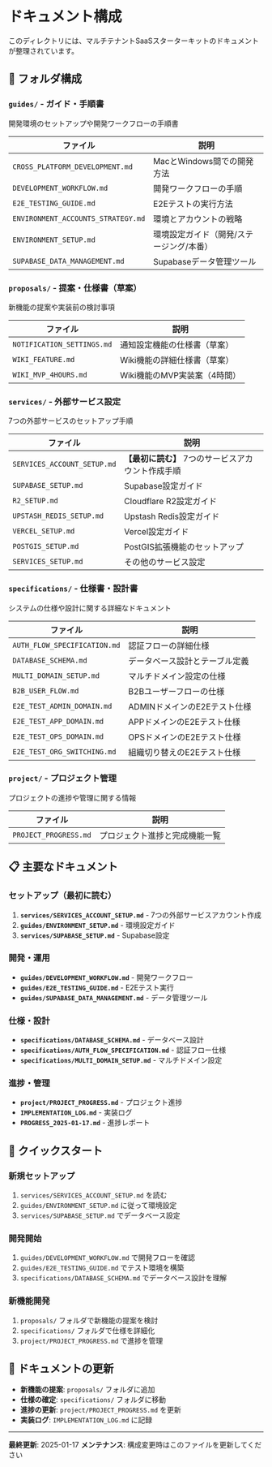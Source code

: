 # ドキュメント構成

このディレクトリには、マルチテナントSaaSスターターキットのドキュメントが整理されています。

## 📁 フォルダ構成

### `guides/` - ガイド・手順書
開発環境のセットアップや開発ワークフローの手順書

| ファイル | 説明 |
|---------|------|
| `CROSS_PLATFORM_DEVELOPMENT.md` | MacとWindows間での開発方法 |
| `DEVELOPMENT_WORKFLOW.md` | 開発ワークフローの手順 |
| `E2E_TESTING_GUIDE.md` | E2Eテストの実行方法 |
| `ENVIRONMENT_ACCOUNTS_STRATEGY.md` | 環境とアカウントの戦略 |
| `ENVIRONMENT_SETUP.md` | 環境設定ガイド（開発/ステージング/本番） |
| `SUPABASE_DATA_MANAGEMENT.md` | Supabaseデータ管理ツール |

### `proposals/` - 提案・仕様書（草案）
新機能の提案や実装前の検討事項

| ファイル | 説明 |
|---------|------|
| `NOTIFICATION_SETTINGS.md` | 通知設定機能の仕様書（草案） |
| `WIKI_FEATURE.md` | Wiki機能の詳細仕様書（草案） |
| `WIKI_MVP_4HOURS.md` | Wiki機能のMVP実装案（4時間） |

### `services/` - 外部サービス設定
7つの外部サービスのセットアップ手順

| ファイル | 説明 |
|---------|------|
| `SERVICES_ACCOUNT_SETUP.md` | **【最初に読む】** 7つのサービスアカウント作成手順 |
| `SUPABASE_SETUP.md` | Supabase設定ガイド |
| `R2_SETUP.md` | Cloudflare R2設定ガイド |
| `UPSTASH_REDIS_SETUP.md` | Upstash Redis設定ガイド |
| `VERCEL_SETUP.md` | Vercel設定ガイド |
| `POSTGIS_SETUP.md` | PostGIS拡張機能のセットアップ |
| `SERVICES_SETUP.md` | その他のサービス設定 |

### `specifications/` - 仕様書・設計書
システムの仕様や設計に関する詳細なドキュメント

| ファイル | 説明 |
|---------|------|
| `AUTH_FLOW_SPECIFICATION.md` | 認証フローの詳細仕様 |
| `DATABASE_SCHEMA.md` | データベース設計とテーブル定義 |
| `MULTI_DOMAIN_SETUP.md` | マルチドメイン設定の仕様 |
| `B2B_USER_FLOW.md` | B2Bユーザーフローの仕様 |
| `E2E_TEST_ADMIN_DOMAIN.md` | ADMINドメインのE2Eテスト仕様 |
| `E2E_TEST_APP_DOMAIN.md` | APPドメインのE2Eテスト仕様 |
| `E2E_TEST_OPS_DOMAIN.md` | OPSドメインのE2Eテスト仕様 |
| `E2E_TEST_ORG_SWITCHING.md` | 組織切り替えのE2Eテスト仕様 |

### `project/` - プロジェクト管理
プロジェクトの進捗や管理に関する情報

| ファイル | 説明 |
|---------|------|
| `PROJECT_PROGRESS.md` | プロジェクト進捗と完成機能一覧 |

## 📋 主要なドキュメント

### セットアップ（最初に読む）
1. **`services/SERVICES_ACCOUNT_SETUP.md`** - 7つの外部サービスアカウント作成
2. **`guides/ENVIRONMENT_SETUP.md`** - 環境設定ガイド
3. **`services/SUPABASE_SETUP.md`** - Supabase設定

### 開発・運用
- **`guides/DEVELOPMENT_WORKFLOW.md`** - 開発ワークフロー
- **`guides/E2E_TESTING_GUIDE.md`** - E2Eテスト実行
- **`guides/SUPABASE_DATA_MANAGEMENT.md`** - データ管理ツール

### 仕様・設計
- **`specifications/DATABASE_SCHEMA.md`** - データベース設計
- **`specifications/AUTH_FLOW_SPECIFICATION.md`** - 認証フロー仕様
- **`specifications/MULTI_DOMAIN_SETUP.md`** - マルチドメイン設定

### 進捗・管理
- **`project/PROJECT_PROGRESS.md`** - プロジェクト進捗
- **`IMPLEMENTATION_LOG.md`** - 実装ログ
- **`PROGRESS_2025-01-17.md`** - 進捗レポート

## 🚀 クイックスタート

### 新規セットアップ
1. `services/SERVICES_ACCOUNT_SETUP.md` を読む
2. `guides/ENVIRONMENT_SETUP.md` に従って環境設定
3. `services/SUPABASE_SETUP.md` でデータベース設定

### 開発開始
1. `guides/DEVELOPMENT_WORKFLOW.md` で開発フローを確認
2. `guides/E2E_TESTING_GUIDE.md` でテスト環境を構築
3. `specifications/DATABASE_SCHEMA.md` でデータベース設計を理解

### 新機能開発
1. `proposals/` フォルダで新機能の提案を検討
2. `specifications/` フォルダで仕様を詳細化
3. `project/PROJECT_PROGRESS.md` で進捗を管理

## 📝 ドキュメントの更新

- **新機能の提案**: `proposals/` フォルダに追加
- **仕様の確定**: `specifications/` フォルダに移動
- **進捗の更新**: `project/PROJECT_PROGRESS.md` を更新
- **実装ログ**: `IMPLEMENTATION_LOG.md` に記録

---

**最終更新**: 2025-01-17
**メンテナンス**: 構成変更時はこのファイルを更新してください
